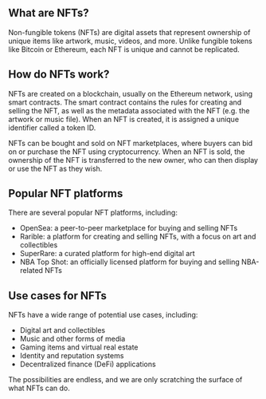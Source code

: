 ## What are NFTs?

Non-fungible tokens (NFTs) are digital assets that represent ownership of unique items like artwork, music, videos, and more. Unlike fungible tokens like Bitcoin or Ethereum, each NFT is unique and cannot be replicated.

## How do NFTs work?

NFTs are created on a blockchain, usually on the Ethereum network, using smart contracts. The smart contract contains the rules for creating and selling the NFT, as well as the metadata associated with the NFT (e.g. the artwork or music file). When an NFT is created, it is assigned a unique identifier called a token ID.

NFTs can be bought and sold on NFT marketplaces, where buyers can bid on or purchase the NFT using cryptocurrency. When an NFT is sold, the ownership of the NFT is transferred to the new owner, who can then display or use the NFT as they wish.

## Popular NFT platforms

There are several popular NFT platforms, including:

- OpenSea: a peer-to-peer marketplace for buying and selling NFTs
- Rarible: a platform for creating and selling NFTs, with a focus on art and collectibles
- SuperRare: a curated platform for high-end digital art
- NBA Top Shot: an officially licensed platform for buying and selling NBA-related NFTs

## Use cases for NFTs

NFTs have a wide range of potential use cases, including:

- Digital art and collectibles
- Music and other forms of media
- Gaming items and virtual real estate
- Identity and reputation systems
- Decentralized finance (DeFi) applications

The possibilities are endless, and we are only scratching the surface of what NFTs can do.
